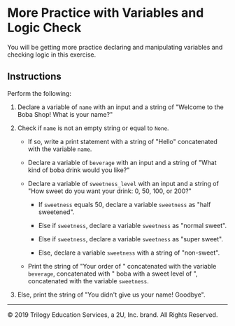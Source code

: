 # More Practice with Variables and Logic Check

You will be getting more practice declaring and manipulating variables and checking logic in this exercise.

## Instructions

Perform the following:

1. Declare a variable of `name` with an input and a string of "Welcome to the Boba Shop! What is your name?"

2. Check if `name` is not an empty string or equal to `None`.

    * If so, write a print statement with a string of "Hello" concatenated with the variable `name`.

    * Declare a variable of `beverage` with an input and a string of "What kind of boba drink would you like?"

    * Declare a variable of `sweetness_level` with an input and a string of "How sweet do you want your drink: 0, 50, 100, or 200?"

        * If `sweetness` equals 50, declare a variable `sweetness` as "half sweetened".

        * Else if `sweetness`, declare a variable `sweetness` as "normal sweet".

        * Else if `sweetness`, declare a variable `sweetness` as "super sweet".

        * Else, declare a variable `sweetness` with a string of "non-sweet".

    * Print the string of "Your order of " concatenated with the variable `beverage`, concatenated with " boba with a sweet level of ", concatenated with the variable `sweetness`.

3. Else, print the string of "You didn't give us your name! Goodbye".

---

© 2019 Trilogy Education Services, a 2U, Inc. brand. All Rights Reserved.
